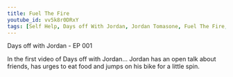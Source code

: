 ```yaml
---
title: Fuel The Fire
youtube_id: vv5k8r0DRxY
tags: [Self Help, Days off With Jordan, Jordan Tomasone, Fuel The Fire, Bulding a Better Self]
---
```

Days off with Jordan - EP 001

In the first video of Days off with Jordan...
Jordan has an open talk about friends, has urges to eat food and jumps on his bike for a little spin.
